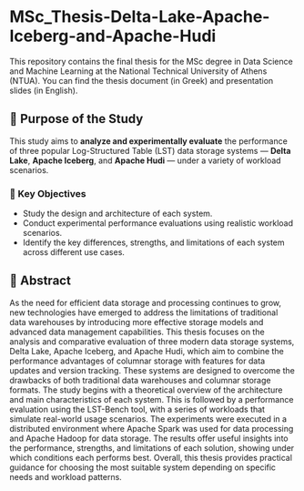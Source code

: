 # MSc_Thesis-Delta-Lake-Apache-Iceberg-and-Apache-Hudi

This repository contains the final thesis for the MSc degree in Data Science and Machine Learning at the National Technical University of Athens (NTUA). You can find the thesis document (in Greek) and presentation slides (in English).

## 🎯 Purpose of the Study

This study aims to **analyze and experimentally evaluate** the performance of three popular Log-Structured Table (LST) data storage systems — **Delta Lake**, **Apache Iceberg**, and **Apache Hudi** — under a variety of workload scenarios.

### 🔑 Key Objectives

- Study the design and architecture of each system.  
- Conduct experimental performance evaluations using realistic workload scenarios.  
- Identify the key differences, strengths, and limitations of each system across different use cases.
  

## 📘 Abstract

As the need for efficient data storage and processing continues to grow, new technologies
have emerged to address the limitations of traditional data warehouses by introducing more
effective storage models and advanced data management capabilities. This thesis focuses on the
analysis and comparative evaluation of three modern data storage systems, Delta Lake, Apache
Iceberg, and Apache Hudi, which aim to combine the performance advantages of columnar
storage with features for data updates and version tracking. These systems are designed to
overcome the drawbacks of both traditional data warehouses and columnar storage formats.
The study begins with a theoretical overview of the architecture and main characteristics of
each system. This is followed by a performance evaluation using the LST-Bench tool, with a
series of workloads that simulate real-world usage scenarios. The experiments were executed
in a distributed environment where Apache Spark was used for data processing and Apache
Hadoop for data storage. The results offer useful insights into the performance, strengths, and
limitations of each solution, showing under which conditions each performs best. Overall, this
thesis provides practical guidance for choosing the most suitable system depending on specific
needs and workload patterns.
